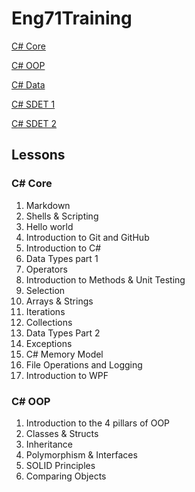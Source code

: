 # Eng71Training

[C# Core](https://github.com/Dragonkid1996/Eng71Training/tree/main/Core)



[C# OOP](#c#-oop)



[C# Data]()



[C# SDET 1]()



[C# SDET 2]()



## Lessons

### C# Core

1. Markdown
2. Shells & Scripting
3. Hello world
4. Introduction to Git and GitHub
5. Introduction to C#
6. Data Types part 1
7. Operators
8. Introduction to Methods & Unit Testing
9. Selection
10. Arrays & Strings
11. Iterations
12. Collections
13. Data Types Part 2
14. Exceptions
15. C# Memory Model
16. File Operations and Logging
17. Introduction to WPF



### C# OOP

1. Introduction to the 4 pillars of OOP
2. Classes & Structs
3. Inheritance
4. Polymorphism & Interfaces
5. SOLID Principles
6. Comparing Objects
